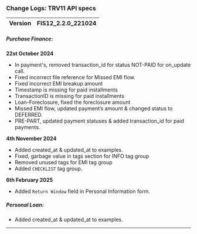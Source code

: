 ### Change Logs: TRV11 API specs

| Version                         | FIS12_2.2.0_221024 |
| :------------------------------ | :----------------- |



##### Purchase Finance:

****22st October 2024****
- In payment's, removed transaction_id for status NOT-PAID for on_update call.
- Fixed incorrect file reference for Missed EMI flow.
- Fixed incorrect EMI breakup amount
- Timestamp is missing for paid installments
- TransactionID is missing for paid installments
- Loan-Foreclosure, fixed the foreclosure amount
- Missed EMI flow,  updated payment’s amount & changed status to DEFERRED.
- PRE-PART, updated payment statuses & added transaction_id for paid payments.

****4th November 2024****
- Added created_at & updated_at to examples.
- Fixed, garbage value in tags section for INFO tag group
- Removed unused tags for EMI tag group
- Added `CHECKLIST` tag group.

****6th February 2025****
- Added `Return Window` field in Personal Information form.


##### Personal Loan:
- Added created_at & updated_at to examples.
---


